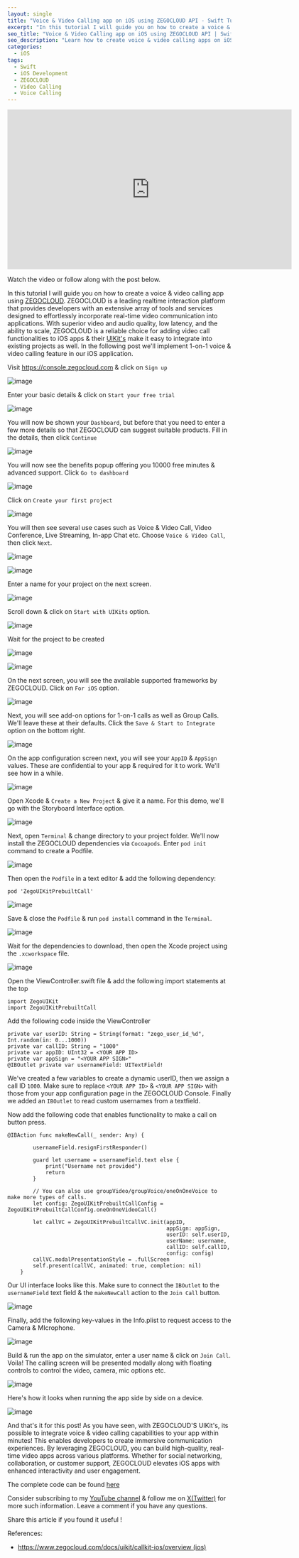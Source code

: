 ```yaml
---
layout: single
title: "Voice & Video Calling app on iOS using ZEGOCLOUD API - Swift Tutorial"
excerpt: "In this tutorial I will guide you on how to create a voice & video calling app using ZEGOCLOUD"
seo_title: "Voice & Video Calling app on iOS using ZEGOCLOUD API | Swift Tutorial"
seo_description: "Learn how to create voice & video calling apps on iOS using ZEGOCLOUD"
categories:
  - iOS
tags:
  - Swift
  - iOS Development
  - ZEGOCLOUD
  - Video Calling
  - Voice Calling
---
```

<!--![image](/assets/images/post20/zegocloud-thumbnail.png)-->
<iframe width="640" height="360" src="https://www.youtube-nocookie.com/embed/6_zJ4I_xdKM?controls=0" frameborder="0" allowfullscreen></iframe>

Watch the video or follow along with the post below. 

<!--[<img src="https://img.youtube.com/vi/6_zJ4I_xdKM/hqdefault.jpg" width="768" height="432"
/>](https://www.youtube.com/embed/6_zJ4I_xdKM)-->

In this tutorial I will guide you on how to create a voice & video calling app using [ZEGOCLOUD](https://www.zegocloud.com/). ZEGOCLOUD is a leading realtime interaction platform that provides developers with an extensive array of tools and services designed to effortlessly incorporate real-time video communication into applications. With superior video and audio quality, low latency, and the ability to scale, ZEGOCLOUD is a reliable choice for adding video call functionalities to iOS apps & their [UIKit's](https://www.zegocloud.com/uikits) make it easy to integrate into existing projects as well. In the following post we'll implement 1-on-1 voice & video calling feature in our iOS application. 

Visit https://console.zegocloud.com & click on `Sign up`

![image](/assets/images/post20/p20-1.png)

Enter your basic details & click on `Start your free trial`

![image](/assets/images/post20/p20-2.png)

You will now be shown your `Dashboard`, but before that you need to enter a few more details so that ZEGOCLOUD can suggest suitable products. Fill in the details, then click `Continue`

![image](/assets/images/post20/p20-3.png)

You will now see the benefits popup offering you 10000 free minutes & advanced support. Click `Go to dashboard`

![image](/assets/images/post20/p20-4.png)

Click on `Create your first project`

![image](/assets/images/post20/p20-5.png)

You will then see several use cases such as Voice & Video Call, Video Conference, Live Streaming, In-app Chat etc. Choose `Voice & Video Call`, then click `Next`.

![image](/assets/images/post20/p20-6.png)

![image](/assets/images/post20/p20-7.png)

Enter a name for your project on the next screen.

![image](/assets/images/post20/p20-8.png)

Scroll down & click on `Start with UIKits` option.

![image](/assets/images/post20/p20-9.png)

Wait for the project to be created

![image](/assets/images/post20/p20-10.png)

![image](/assets/images/post20/p20-11.png)

On the next screen, you will see the available supported frameworks by ZEGOCLOUD. Click on `For iOS` option.

![image](/assets/images/post20/p20-12.png)

Next, you will see add-on options for 1-on-1 calls as well as Group Calls. We'll leave these at their defaults. Click the `Save & Start to Integrate` option on the bottom right.

![image](/assets/images/post20/p20-13.png)

On the app configuration screen next, you will see your `AppID` & `AppSign` values. These are confidential to your app & required for it to work. We'll see how in a while.

![image](/assets/images/post20/p20-14.png)

Open Xcode & `Create a New Project` & give it a name. For this demo, we'll go with the Storyboard Interface option.

![image](/assets/images/post20/p20-15.png)

Next, open `Terminal` & change directory to your project folder. We'll now install the ZEGOCLOUD dependencies via `Cocoapods`. Enter `pod init` command to create a Podfile.

![image](/assets/images/post20/p20-16.png)

Then open the `Podfile` in a text editor & add the following dependency:

`pod 'ZegoUIKitPrebuiltCall'`

![image](/assets/images/post20/p20-17.png)

Save & close the `Podfile` & run `pod install` command in the `Terminal`.

![image](/assets/images/post20/p20-18.png)

Wait for the dependencies to download, then open the Xcode project using the `.xcworkspace` file.

![image](/assets/images/post20/p20-19.png)

Open the ViewController.swift file & add the following import statements at the top
```
import ZegoUIKit
import ZegoUIKitPrebuiltCall
```

Add the following code inside the ViewController

```
private var userID: String = String(format: "zego_user_id_%d", Int.random(in: 0...1000))
private var callID: String = "1000"
private var appID: UInt32 = <YOUR APP ID>
private var appSign = "<YOUR APP SIGN>"
@IBOutlet private var usernameField: UITextField!
```

We've created a few variables to create a dynamic userID, then we assign a call ID `1000`. Make sure to replace `<YOUR APP ID>` & `<YOUR APP SIGN>` with those from your app configuration page in the ZEGOCLOUD Console. Finally we added an `IBOutlet` to read custom usernames from a textfield.

Now add the following code that enables functionality to make a call on button press.

```
@IBAction func makeNewCall(_ sender: Any) {
        
        usernameField.resignFirstResponder()
        
        guard let username = usernameField.text else {
            print("Username not provided")
            return
        }
        
        // You can also use groupVideo/groupVoice/oneOnOneVoice to make more types of calls.
        let config: ZegoUIKitPrebuiltCallConfig = ZegoUIKitPrebuiltCallConfig.oneOnOneVideoCall()
        
        let callVC = ZegoUIKitPrebuiltCallVC.init(appID,
                                                  appSign: appSign,
                                                  userID: self.userID,
                                                  userName: username,
                                                  callID: self.callID,
                                                  config: config)
        callVC.modalPresentationStyle = .fullScreen
        self.present(callVC, animated: true, completion: nil)
    }
```

Our UI interface looks like this. Make sure to connect the `IBOutlet` to the `usernameField` text field & the `makeNewCall` action to the `Join Call` button.

![image](/assets/images/post20/p20-20.png)

Finally, add the following key-values in the Info.plist to request access to the Camera & MIcrophone.

![image](/assets/images/post20/p20-21.png)


Build & run the app on the simulator, enter a user name & click on `Join Call`. Voila! The calling screen will be presented modally along with floating controls to control the video, camera, mic options etc.

![image](/assets/images/post20/p20-22.png)

Here's how it looks when running the app side by side on a device.

![image](/assets/images/post20/p20-23.png)

And that's it for this post! As you have seen, with ZEGOCLOUD'S UIKit's, its possible to integrate voice & video calling capabilities to your app within minutes! This enables developers to create immersive communication experiences. By leveraging ZEGOCLOUD, you can build high-quality, real-time video apps across various platforms. Whether for social networking, collaboration, or customer support, ZEGOCLOUD elevates iOS apps with enhanced interactivity and user engagement.

The complete code can be found [here](https://github.com/anupdsouza/ios-zegocloud-demo)


Consider subscribing to my [YouTube channel](https://www.youtube.com/@swiftodyssey?sub_confirmation=1) & follow me on [X(Twitter)](https://twitter.com/swift_odyssey) for more such information. Leave a comment if you have any questions. 

Share this article if you found it useful !

References:
* https://www.zegocloud.com/docs/uikit/callkit-ios/overview (ios)

